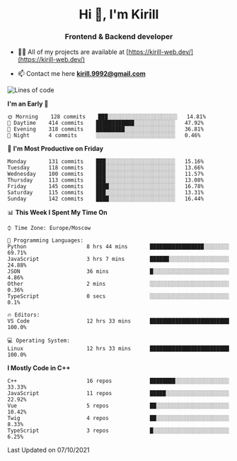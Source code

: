 <h1 align="center">Hi 👋, I'm Kirill</h1>
<h3 align="center">Frontend & Backend developer</h3>

- 👨‍💻 All of my projects are available at [https://kirill-web.dev/](https://kirill-web.dev/)

- 📫 Contact me here **kirill.9992@gmail.com**











<!--START_SECTION:waka-->
![Lines of code](https://img.shields.io/badge/From%20Hello%20World%20I%27ve%20Written-165608%20lines%20of%20code-blue)

**I'm an Early 🐤** 

```text
🌞 Morning    128 commits    ███░░░░░░░░░░░░░░░░░░░░░░   14.81% 
🌆 Daytime    414 commits    ████████████░░░░░░░░░░░░░   47.92% 
🌃 Evening    318 commits    █████████░░░░░░░░░░░░░░░░   36.81% 
🌙 Night      4 commits      ░░░░░░░░░░░░░░░░░░░░░░░░░   0.46%

```
📅 **I'm Most Productive on Friday** 

```text
Monday       131 commits    ███░░░░░░░░░░░░░░░░░░░░░░   15.16% 
Tuesday      118 commits    ███░░░░░░░░░░░░░░░░░░░░░░   13.66% 
Wednesday    100 commits    ███░░░░░░░░░░░░░░░░░░░░░░   11.57% 
Thursday     113 commits    ███░░░░░░░░░░░░░░░░░░░░░░   13.08% 
Friday       145 commits    ████░░░░░░░░░░░░░░░░░░░░░   16.78% 
Saturday     115 commits    ███░░░░░░░░░░░░░░░░░░░░░░   13.31% 
Sunday       142 commits    ████░░░░░░░░░░░░░░░░░░░░░   16.44%

```


📊 **This Week I Spent My Time On** 

```text
⌚︎ Time Zone: Europe/Moscow

💬 Programming Languages: 
Python                   8 hrs 44 mins       █████████████████░░░░░░░░   69.71% 
JavaScript               3 hrs 7 mins        ██████░░░░░░░░░░░░░░░░░░░   24.88% 
JSON                     36 mins             █░░░░░░░░░░░░░░░░░░░░░░░░   4.86% 
Other                    2 mins              ░░░░░░░░░░░░░░░░░░░░░░░░░   0.36% 
TypeScript               0 secs              ░░░░░░░░░░░░░░░░░░░░░░░░░   0.1%

🔥 Editors: 
VS Code                  12 hrs 33 mins      █████████████████████████   100.0%

💻 Operating System: 
Linux                    12 hrs 33 mins      █████████████████████████   100.0%

```

**I Mostly Code in C++** 

```text
C++                      16 repos            ████████░░░░░░░░░░░░░░░░░   33.33% 
JavaScript               11 repos            █████░░░░░░░░░░░░░░░░░░░░   22.92% 
Vue                      5 repos             ██░░░░░░░░░░░░░░░░░░░░░░░   10.42% 
Twig                     4 repos             ██░░░░░░░░░░░░░░░░░░░░░░░   8.33% 
TypeScript               3 repos             █░░░░░░░░░░░░░░░░░░░░░░░░   6.25%

```



 Last Updated on 07/10/2021
<!--END_SECTION:waka-->
